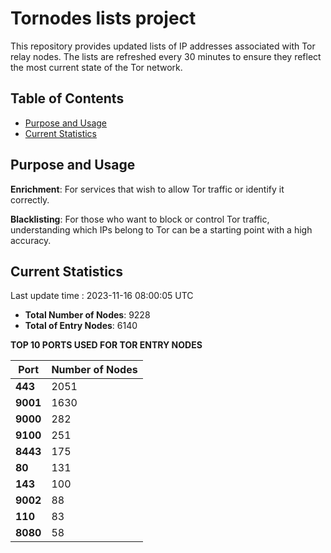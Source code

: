 # Tornodes lists project

This repository provides updated lists of IP addresses associated with Tor relay nodes. The lists are refreshed every 30 minutes to ensure they reflect the most current state of the Tor network.

## Table of Contents

- [Purpose and Usage](#purpose-and-usage)
- [Current Statistics](#current-statistics)


## Purpose and Usage

**Enrichment**: For services that wish to allow Tor traffic or identify it correctly.

**Blacklisting**: For those who want to block or control Tor traffic, understanding which IPs belong to Tor can be a starting point with a high accuracy.

## Current Statistics

Last update time : 2023-11-16 08:00:05 UTC

- **Total Number of Nodes**: 9228
- **Total of Entry Nodes**: 6140

**TOP 10 PORTS USED FOR TOR ENTRY NODES**

| **Port** | **Number of Nodes** |
|------|-----------------|
| **443**   | 2051  |
| **9001**   | 1630  |
| **9000**   | 282  |
| **9100**   | 251  |
| **8443**   | 175  |
| **80**   | 131  |
| **143**   | 100  |
| **9002**   | 88  |
| **110**   | 83  |
| **8080**   | 58  |

